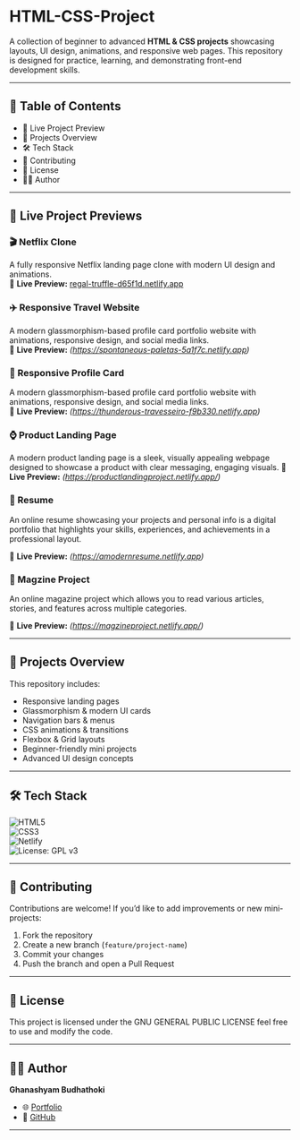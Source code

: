# HTML-CSS-Project  
  
A collection of beginner to advanced **HTML & CSS projects** showcasing layouts, UI design, animations, and responsive web pages. This repository is designed for practice, learning, and demonstrating front-end development skills.  

---

## 📑 Table of Contents  
- 🚀 Live Project Preview
- 📂 Projects Overview  
- 🛠️ Tech Stack  
- 🤝 Contributing 
- 📜 License  
- 👨‍💻 Author 

---

## 🚀 Live Project Previews  

### 🎬 Netflix Clone  
A fully responsive Netflix landing page clone with modern UI design and animations.  
🔗 **Live Preview:** [regal-truffle-d65f1d.netlify.app](https://regal-truffle-d65f1d.netlify.app)  

### ✈️ Responsive Travel Website  
A modern glassmorphism-based profile card portfolio website with animations, responsive design, and social media links.  
🔗 **Live Preview:** *(https://spontaneous-paletas-5a1f7c.netlify.app)*  
### 🪪  Responsive Profile Card  
A modern glassmorphism-based profile card portfolio website with animations, responsive design, and social media links.  
🔗 **Live Preview:** *(https://thunderous-travesseiro-f9b330.netlify.app)*  
### ⌚  Product Landing Page 
A modern product landing page is a sleek, visually appealing webpage designed to showcase a product with clear messaging, engaging visuals.
🔗 **Live Preview:** *(https://productlandingproject.netlify.app/)*  
### 📃  Resume 
An online resume showcasing your projects and personal info is a digital portfolio that highlights your skills, experiences, and achievements in a professional layout.

🔗 **Live Preview:** *(https://amodernresume.netlify.app)*  
### 📰  Magzine Project  
An online magazine project which allows you to read various articles, stories, and features across multiple categories.

🔗 **Live Preview:** *(https://magzineproject.netlify.app/)*  

---

## 📂 Projects Overview  
This repository includes:  
- Responsive landing pages  
- Glassmorphism & modern UI cards  
- Navigation bars & menus  
- CSS animations & transitions  
- Flexbox & Grid layouts  
- Beginner-friendly mini projects  
- Advanced UI design concepts  

---

## 🛠️ Tech Stack  

![HTML5](https://img.shields.io/badge/HTML5-E34F26?style=for-the-badge&logo=html5&logoColor=white)  
![CSS3](https://img.shields.io/badge/CSS3-1572B6?style=for-the-badge&logo=css3&logoColor=white)  
![Netlify](https://img.shields.io/badge/Netlify-00C7B7?style=for-the-badge&logo=netlify&logoColor=white)  
![License: GPL v3](https://img.shields.io/badge/License-GPLv3-yellow.svg?style=for-the-badge)

---


## 🤝 Contributing  
Contributions are welcome! If you’d like to add improvements or new mini-projects:  
1. Fork the repository  
2. Create a new branch (`feature/project-name`)  
3. Commit your changes  
4. Push the branch and open a Pull Request  

---

## 📜 License  
This project is licensed under the                   GNU GENERAL PUBLIC LICENSE feel free to use and modify the code.  

---

## 👨‍💻 Author  
**Ghanashyam Budhathoki**  
- 🌐 [Portfolio](https://ghanashyambudhathoki.com.np)  
- 📂 [GitHub](https://github.com/ghanashyambudhathoki01)  

---
